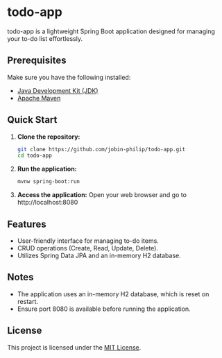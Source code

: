 # todo-app

todo-app is a lightweight Spring Boot application designed for managing your to-do list effortlessly.

## Prerequisites

Make sure you have the following installed:
- [Java Development Kit (JDK)](https://www.oracle.com/java/technologies/downloads/)
- [Apache Maven](https://maven.apache.org/download.cgi)

## Quick Start

1. **Clone the repository:**
   ```bash
   git clone https://github.com/jobin-philip/todo-app.git
   cd todo-app
   ```
1. **Run the application:**
   ```bash
   mvnw spring-boot:run
   ```
1. **Access the application:**
   Open your web browser and go to http://localhost:8080
   
## Features

-   User-friendly interface for managing to-do items.
-   CRUD operations (Create, Read, Update, Delete).
-   Utilizes Spring Data JPA and an in-memory H2 database.
   
## Notes

-   The application uses an in-memory H2 database, which is reset on restart.
-   Ensure port 8080 is available before running the application.

## License

This project is licensed under the [MIT License](LICENSE).
